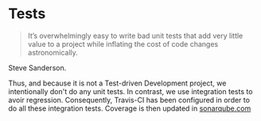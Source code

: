 Tests
=====

> It’s overwhelmingly easy to write bad unit tests that add very little value to a project while inflating the cost of code changes astronomically.

Steve Sanderson.

Thus, and because it is not a Test-driven Development project, we intentionally don't do any unit tests.
In contrast, we use integration tests to avoir regression.
Consequently, Travis-CI has been configured in order to do all these integration tests.
Coverage is then updated in [sonarqube.com](https://sonarqube.com/component_measures/metric/coverage/list?id=armadito%3Aglpi%3ADEV%3ADEV)
